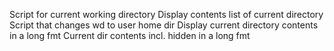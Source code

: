 Script for current working directory
Display contents list of current directory
Script that changes wd to user home dir
Display current directory contents in a long fmt
Current dir contents incl. hidden in a long fmt
